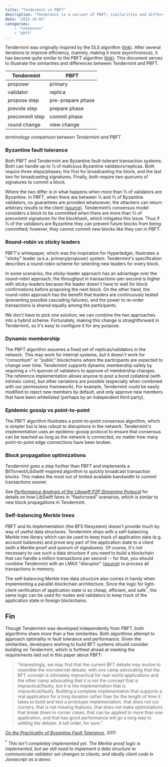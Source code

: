 ```yaml
---
title: "Tendermint vs PBFT"
description: "Tendermint is a variant of PBFT; similarities and differences explained"
date: "2015-10-03"
categories: 
    - "consensus"
    - "pbft"
---
```


Tendermint was originally inspired by the DLS algorithm ([link](http://groups.csail.mit.edu/tds/papers/Lynch/jacm88.pdf)).  After several iterations to improve efficiency, (namely, making it more asynchronous), it has become quite similar to the PBFT algorithm ([link](http://www.pmg.lcs.mit.edu/papers/osdi99.pdf)).  This document serves to illustrate the similarities and differences between Tendermint and PBFT.


|Tendermint     | PBFT              |
|---------------|-------------------|
|proposer       | primary           |
|validator      | replica           |
|propose step   | pre-prepare phase |
|prevote step   | prepare phase     |
|precommit step | commit phase      |
|round change   | view change       |

_terminology comparison between Tendermint and PBFT_

### Byzantine fault tolerance

Both PBFT and Tendermint are Byzantine fault-tolerant transaction systems.  Both can handle up to ⅓ of malicious Byzantine validators/replicas.  Both require three steps/phases;  the first for broadcasting the block, and the last two for broadcasting signatures.  Finally, both require two quorums of signatures to commit a block.

Where the two differ is in what happens when more than ⅓ of validators are Byzantine.  In PBFT, when there are between ⅓ and ⅔ of Byzantine validators, no guarantees are provided whatsoever; the attackers can return arbitrary results to the client ([source](https://www.usenix.org/conference/nsdi-07/beyond-one-third-faulty-replicas-byzantine-fault-tolerant-systems)).  Tendermint’s consensus model considers a block to be committed when there are more than ⅔ of precommit signatures for the blockhash, which mitigates this issue.   Thus if ½ of the validators are Byzantine they can prevent future blocks from being committed; however, they cannot commit new blocks like they can in PBFT. 

### Round-robin vs sticky leaders

PBFT's whitepaper, which was the inspiration for Hyperledger, illustrates a "sticky" leader (a.k.a. primary/proposer) system.  Tendermint's specification describes a round-robin scheme for selecting new leaders for every block.

In some scenarios, the sticky-leader approach has an advantage over the round-robin approach; the throughput in transactions-per-second is higher with sticky-leaders because the leader doesn't have to wait for block confirmations before proposing the next block.  On the other hand, the round-robin approach has the benefit that leaders are continuously tested (preventing possible cascading failures), and the power to re-order transactions is shared equally among the participants.

We don't have to pick one solution; we can combine the two approaches into a hybrid scheme.  Fortunately, making this change is straightforward in Tendermint, so it's easy to configure it for any purpose.

### Dynamic membership

The PBFT algorithm assumes a fixed set of replicas/validators in the network.  This may work for internal systems, but it doesn't work for "consortium" or "public" blockchains where the participants are expected to change over time.  Tendermint supports dynamic membership safely by requiring a +⅔ quorum of validators to approve of membership changes.  The reference implementation allows anyone to post a bond collateral (with intrinsic coins), but other variations are possible (especially when combined with our permissions framework).  For example, Tendermint could be easily modified to reject new members by default, and only approve new members that have been whitelisted (perhaps by an independent third party).

### Epidemic gossip vs point-to-point

The PBFT algorithm illustrates a point-to-point consensus algorithm, which is simpler but is less robust to disruptions in the network.  Tendermint's implementation uses an epidemic gossip protocol to ensure that consensus can be reached as long as the network is connected, no matter how many point-to-point edge connections have been broken.

### Block propagation optimizations

Tendermint goes a step further than PBFT and implements a BitTorrent/LibSwift-inspired algorithm to quickly broadcast transaction blocks.  This makes the most out of limited available bandwidth to commit transactions sooner.

See [_Performance Analysis of the Libswift P2P Streaming Protocol_](http://www.ict.kth.se/courses/ID2210/presentation-papers/2012%20-%20Performance%20Analysis%20of%20Libswift.pdf) for details on how LibSwift fares in “flashcrowd” scenarios, which is similar to new block propagations in Tendermint.

### Self-balancing Merkle trees

PBFT and its implementation (the BFS filesystem) doesn't provide much by way of useful data structures.  Tendermint ships with a self-balancing Merkle tree library which can be used to keep track of application data (e.g. account balances) and prove any part of the application state to a client (with a Merkle proof and quorum of signatures).  Of course, it's not necessary to use such a data structure if you need to build a blockchain that can handle a million transactions per second -- for that, you should combine Tendermint with an LMAX "disruptor" ([source](http://martinfowler.com/articles/lmax.html)) to process all transactions in memory.

The self-balancing Merkle tree data structure also comes in handy when implementing a parallel-blockchain architecture.  Since the logic for light-client verification of application state is so cheap, efficient, and safe<sup>\*</sup>, the same logic can be used for nodes and validators to keep track of the application state in foreign blockchains.

## Fin

Though Tendermint was developed independently from PBFT, both algorithms share more than a few similarities. Both algorithms attempt to approach optimality in fault tolerance and performance.  Given the similarities, developers wishing to build BFT systems should consider building on Tendermint, which is furthest ahead at meeting the requirements laid out in this paper about PBFT:

<blockquote>
“Interestingly, we may find that the current BFT debate may evolve to resemble the microkernel debate, with one camp advocating that the BFT concept is ultimately impractical for real-world applications and the other camp advocating that it is not the concept that is impractical/faulty, but it is the implementation that is impractical/faulty. Building a complete implementation that supports a real application for a long duration rather than for the length of time it takes to build and test a prototype implementation, that does not cut corners, that is not missing features, that does not make optimizations that break down in corner cases, that can be applied to more than one application, and that has good performance will go a long way to settling the debate. A tall order, for sure.”
</blockquote>

<cite>[_On the Practicality of Byzantine Fault Tolerance_](http://arxiv.org/pdf/1110.4854.pdf), 2011</cite>

<sup>\*</sup> _This isn’t completely implemented yet.  The Merkle proof logic is implemented, but we still need to implement a data structure to communicate validator set changes to clients, and ideally client code in Javascript as a demo._
